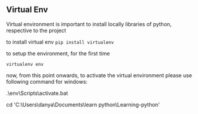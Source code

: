 ## Virtual Env
Virtual environment is important to install locally libraries of python, respective to the project

to install virtual env
`pip install virtualenv`


to setup the environment, for the first time

`virtualenv env`


now, from this point onwards, to activate the virtual environment please use following command for windows:

.\env\Scripts\activate.bat

 cd 'C:\Users\danya\Documents\learn python\Learning-python'